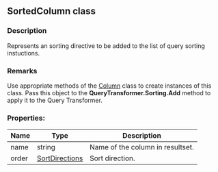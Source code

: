## SortedColumn class
### Description
Represents an sorting directive to be added to the list of query sorting instuctions.

### Remarks
Use appropriate methods of the [Column](/docs/Column.md) class to create instances of this class. Pass this object to the **QueryTransformer.Sorting.Add** method to apply it to the Query Transformer.

### Properties:
Name         | Type          | Description
------------ | ------------- | -------------
name | string | Name of the column in resultset.
order | [SortDirections](/docs/SortDirections.md) | Sort direction.
